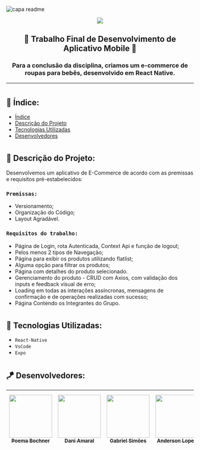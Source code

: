 ![capa readme](https://user-images.githubusercontent.com/105015617/204084128-aea22de6-f5c6-497c-8d0f-a10b3543e8af.gif)

<p align="center"> 
<img src="http://img.shields.io/static/v1?label=STATUS&message=EM%20DESENVOLVIMENTO&color=74dff6&style=for-the-badge"/>
</p>

<h2 align="center">🍼 Trabalho Final de Desenvolvimento de Aplicativo Mobile 🍼</h2>
<h3 align="center">Para a conclusão da disciplina, criamos um e-commerce de roupas para bebês, desenvolvido em React Native.</h3>
<hr>

 # <a name="índice"></a> <h2>🧶 Índice: </h2>

* [Índice](#índice)
* [Descrição do Projeto](#descrição-do-projeto)
* [Tecnologias Utilizadas](#tecnologias-utilizadas)
* [Desenvolvedores](#desenvolvedores)

# <a name="descrição-do-projeto"></a><h2>🦕 Descrição do Projeto:</h2>
Desenvolvemos um aplicativo de E-Commerce de acordo com as premissas e requisitos pré-estabelecidos:<br>
### ``Premissas:``
* Versionamento;
* Organização do Código;
* Layout Agradável.

### ``Requisitos do trabalho:``
* Página de Login, rota Autenticada, Context Api e função de logout;
* Pelos menos 2 tipos de Navegação;
* Página para exibir os produtos utilizando flatlist;
* Alguma opção para filtrar os produtos;
* Página com detalhes do produto selecionado.
* Gerenciamento do produto - CRUD com Axios, com validação dos inputs e feedback visual de erro;
* Loading em todas as interações assíncronas, mensagens de confirmação e de operações realizadas com sucesso;
* Página Contendo os Integrantes do Grupo.

# <a name="tecnologias-utilizadas"></a> <h2> 🍭 Tecnologias Utilizadas: </h2>
* ``React-Native``
* ``VsCode``
* ``Expo``

# <a name="desenvolvedores"></a> <h2>🪁 Desenvolvedores:</h2>
| [<img src="https://avatars.githubusercontent.com/u/105015617?s=400&u=faa75198a9ea80dc9ccf7dc1cf8692a689d3704d&v=4" width=115><br><sub>Poema Bochner</sub>](https://github.com/poemabochner) |  [<img src="https://avatars.githubusercontent.com/u/110872409?v=4" width=115><br><sub>Dani Amaral</sub>](https://github.com/daniamaral27) |  [<img src="https://avatars.githubusercontent.com/u/110869587?v=4" width=115><br><sub>Gabriel Simões</sub>](https://github.com/GabrielFsimoes) |  [<img src="https://avatars.githubusercontent.com/u/85204109?v=4?" width=115><br><sub>Anderson Lopes</sub>](https://github.com/andersonlps) |  [<img src="https://avatars.githubusercontent.com/u/97267492?v=4" width=115><br><sub>Raphaela Fagundes</sub>](https://github.com/Raphaela-Fagundes) |  [<img src="https://avatars.githubusercontent.com/u/110869576?v=4" width=115><br><sub>Tiago de Souza</sub>](https://github.com/TiagoSouzacf) |
| :---: | :---: | :---: | :---: | :---: | :---: |


